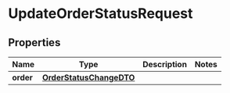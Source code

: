 
# UpdateOrderStatusRequest

## Properties
| Name | Type | Description | Notes |
| ------------ | ------------- | ------------- | ------------- |
| **order** | [**OrderStatusChangeDTO**](OrderStatusChangeDTO.md) |  |  |



